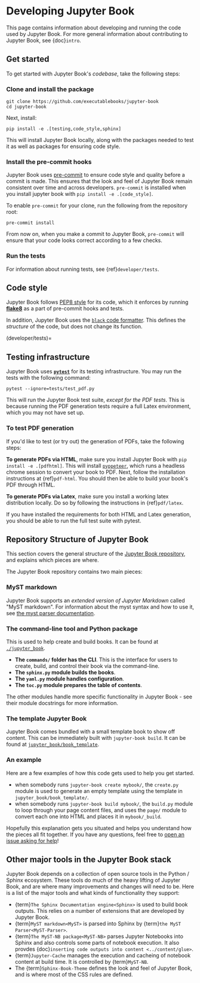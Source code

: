 # Developing Jupyter Book

This page contains information about developing and running the code used by
Jupyter Book. For more general information about contributing to Jupyter Book,
see {doc}`intro`.

## Get started

To get started with Jupyter Book's *codebase*, take the following steps:

### Clone and install the package

```
git clone https://github.com/executablebooks/jupyter-book
cd jupyter-book
```

Next, install:

```
pip install -e .[testing,code_style,sphinx]
```

This will install Jupyter Book locally, along with the packages needed to test it
as well as packages for ensuring code style.

### Install the pre-commit hooks

Jupyter Book uses [pre-commit](https://pre-commit.com/) to ensure code style
and quality before a commit is made. This ensures that the look and feel of Jupyter Book
remain consistent over time and across developers. `pre-commit` is installed when you
install jupyter book with `pip install -e .[code_style]`.

To enable `pre-commit` for your clone, run the following from the repository root:

```
pre-commit install
```

From now on, when you make a commit to Jupyter Book, `pre-commit` will ensure that your
code looks correct according to a few checks.

### Run the tests

For information about running tests, see {ref}`developer/tests`.

## Code style

Jupyter Book follows [PEP8 style](https://www.python.org/dev/peps/pep-0008/) for its
code, which it enforces by running [**flake8**](https://pypi.org/project/flake8/) as a
part of pre-commit hooks and tests.

In addition, Jupyter Book uses the [`black` code formatter](https://black.readthedocs.io/en/stable/).
This defines the *structure* of the code, but does not change its function.

(developer/tests)=
## Testing infrastructure

Jupyter Book uses [**`pytest`**](https://docs.pytest.org/en/latest/) for its testing
infrastructure. You may run the tests with the following command:

```
pytest --ignore=tests/test_pdf.py
```

This will run the Jupyter Book test suite, *except for the PDF tests*. This is because
running the PDF generation tests require a full Latex environment, which you may not have
set up.

### To test PDF generation

If you'd like to test (or try out) the generation of PDFs, take the following steps:

**To generate PDFs via HTML**, make sure you install Jupyter Book with
`pip install -e .[pdfhtml]`. This will install [`pyppeteer`](https://github.com/pyppeteer/pyppeteer),
which runs a headless chrome session to convert your book to PDF. Next, follow
the installation instructions at {ref}`pdf-html`. You should then be able to build your
book's PDF through HTML.

**To generate PDFs via Latex**, make sure you install a working latex distribution locally.
Do so by following the instructions in {ref}`pdf/latex`.

If you have installed the requirements for both HTML and Latex generation, you should
be able to run the full test suite with pytest.


## Repository Structure of Jupyter Book

This section covers the general structure of the
[Jupyter Book repository](https://github.com/executablebooks/jupyter-book), and
explains which pieces are where.

The Jupyter Book repository contains two main pieces:

### MyST markdown

Jupyter Book supports an *extended version of Jupyter Markdown* called "MyST markdown".
For information about the myst syntax and how to use it, see
[the myst parser documentation](https://myst-parser.readthedocs.io/en/latest/using/syntax.html).

### The command-line tool and Python package

This is used to help create and build books.
It can be found at [`./jupyter_book`](https://github.com/executablebooks/jupyter-book/tree/master/jupyter_book).
* **The `commands/` folder has the CLI**. This is the interface for users to create,
  build, and control their book via the command-line.
* **The `sphinx.py` module builds the books**.
* **The `yaml.py` module handles configuration**.
* **The `toc.py` module prepares the table of contents**.

The other modules handle more specific functionality in Jupyter Book - see their
module docstrings for more information.

### The template Jupyter Book

Jupyter Book comes bundled with a small template book to show off content. This can
be immediately built with `jupyter-book build`. It can be found at
[`jupyter_book/book_template`](https://github.com/executablebooks/jupyter-book/tree/master/jupyter_book/book_template).

### An example

Here are a few examples of how this code gets used to help you get started.

* when somebody runs `jupyter-book create mybook/`, the `create.py` module is used to generate an empty template using the template in `jupyter_book/book_template/`.
* when somebody runs `jupyter-book build mybook/`, the `build.py` module to loop through your page content files,
  and uses the `page/` module to convert each one into HTML and places it in `mybook/_build`.

Hopefully this explanation gets you situated and helps you understand how the pieces all fit together.
If you have any questions, feel free to [open an issue asking for help](https://github.com/executablebooks/jupyter-book/issues/new)!

## Other major tools in the Jupyter Book stack

Jupyter Book depends on a collection of open source tools in the Python / Sphinx
ecosystem. These tools do much of the heavy lifting of Jupyter Book, and are where
many improvements and changes will need to be. Here is a list of the major tools and
what kinds of functionality they support:

* {term}`The Sphinx Documentation engine<Sphinx>` is used to build book outputs. This relies
  on a number of extensions that are developed by Jupyter Book.
* {term}`MyST markdown<MyST>` is parsed into Sphinx by
  {term}`the MyST Parser<MyST-Parser>`.
* {term}`The MyST-NB package<MyST-NB>` parses Jupyter Notebooks into Sphinx and also
  controls some parts of notebook execution. It also provdes
  {doc}`inserting code outputs into content <../content/glue>`.
* {term}`Jupyter-Cache` manages the execution and cacheing of notebook content at
  build time. It is controlled by {term}`MyST-NB`.
* The {term}`Sphinx-Book-Theme` defines the look and feel of Jupyter Book, and is
  where most of the CSS rules are defined.
